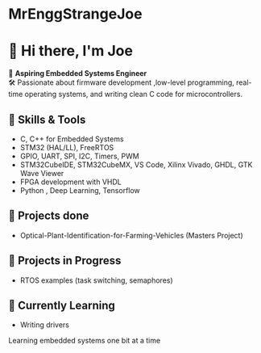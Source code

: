 # MrEnggStrangeJoe


# 👋 Hi there, I'm Joe

🎯 **Aspiring Embedded Systems Engineer**  
🛠️ Passionate about firmware development ,low-level programming, real-time operating systems, and writing clean C code for microcontrollers.

## 🔧 Skills & Tools
- C, C++ for Embedded Systems
- STM32 (HAL/LL), FreeRTOS
- GPIO, UART, SPI, I2C, Timers, PWM
- STM32CubeIDE, STM32CubeMX, VS Code, Xilinx Vivado, GHDL, GTK Wave Viewer
- FPGA development with VHDL
- Python , Deep Learning, Tensorflow

## 📘 Projects done
- Optical-Plant-Identification-for-Farming-Vehicles (Masters Project)


## 📘 Projects in Progress
- RTOS examples (task switching, semaphores)
  

## 🌱 Currently Learning
- Writing drivers

Learning embedded systems one bit at a time
